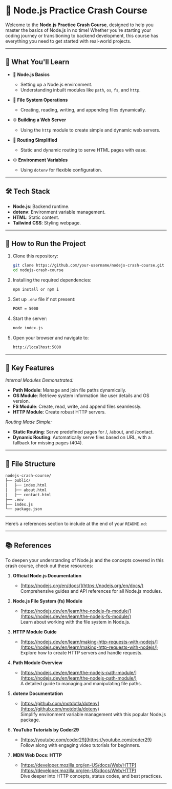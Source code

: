 # 🚀 Node.js Practice Crash Course

Welcome to the **Node.js Practice Crash Course**, designed to help you master the basics of Node.js in no time! Whether you're starting your coding journey or transitioning to backend development, this course has everything you need to get started with real-world projects.

---

## 📖 What You'll Learn

- 🌟 **Node.js Basics**

  - Setting up a Node.js environment.
  - Understanding inbuilt modules like `path`, `os`, `fs`, and `http`.

- 📁 **File System Operations**

  - Creating, reading, writing, and appending files dynamically.

- 🌐 **Building a Web Server**

  - Using the `http` module to create simple and dynamic web servers.

- 📜 **Routing Simplified**

  - Static and dynamic routing to serve HTML pages with ease.

- ⚙️ **Environment Variables**
  - Using `dotenv` for flexible configuration.

---

## 🛠️ Tech Stack

- **Node.js**: Backend runtime.
- **dotenv**: Environment variable management.
- **HTML**: Static content.
- **Tailwind CSS**: Styling webpage.

---

## 🔧 How to Run the Project

1. Clone this repository:
   ```bash
   git clone https://github.com/your-username/nodejs-crash-course.git
   cd nodejs-crash-course
   ```
2. Installing the required dependencies:
   ```bash
   npm install or npm i
   ```
3. Set up `.env` file if not present:
   ```bash
   PORT = 5000
   ```
4. Start the server:
   ```bash
   node index.js
   ```
5. Open your browser and navigate to:
   ```bash
   http://localhost:5000
   ```

---

## 🌟 Key Features

_Internal Modules Demonstrated:_

- **Path Module**: Manage and join file paths dynamically.
- **OS Module**: Retrieve system information like user details and OS version.
- **FS Module**: Create, read, write, and append files seamlessly.
- **HTTP Module**: Create robust HTTP servers.

_Routing Made Simple:_

- **Static Routing**: Serve predefined pages for /, /about, and /contact.
- **Dynamic Routing**: Automatically serve files based on URL, with a fallback for missing pages (404).

---

## 📂 File Structure

```bash
nodejs-crash-course/
├── public/
│   ├── index.html
│   ├── about.html
│   ├── contact.html
├── .env
├── index.js
└── package.json
```

---

Here’s a references section to include at the end of your `README.md`:

---

## 📚 References

To deepen your understanding of Node.js and the concepts covered in this crash course, check out these resources:

1. **Official Node.js Documentation**

   - [https://nodejs.org/en/docs/](https://nodejs.org/en/docs/)  
     Comprehensive guides and API references for all Node.js modules.

2. **Node.js File System (fs) Module**

   - [https://nodejs.dev/en/learn/the-nodejs-fs-module/](https://nodejs.dev/en/learn/the-nodejs-fs-module/)  
     Learn about working with the file system in Node.js.

3. **HTTP Module Guide**

   - [https://nodejs.dev/en/learn/making-http-requests-with-nodejs/](https://nodejs.dev/en/learn/making-http-requests-with-nodejs/)  
     Explore how to create HTTP servers and handle requests.

4. **Path Module Overview**

   - [https://nodejs.dev/en/learn/the-nodejs-path-module/](https://nodejs.dev/en/learn/the-nodejs-path-module/)  
     A detailed guide to managing and manipulating file paths.

5. **dotenv Documentation**

   - [https://github.com/motdotla/dotenv](https://github.com/motdotla/dotenv)  
     Simplify environment variable management with this popular Node.js package.

6. **YouTube Tutorials by Coder29**

   - [https://youtube.com/coder29](https://youtube.com/coder29)  
     Follow along with engaging video tutorials for beginners.

7. **MDN Web Docs: HTTP**
   - [https://developer.mozilla.org/en-US/docs/Web/HTTP](https://developer.mozilla.org/en-US/docs/Web/HTTP)  
     Dive deeper into HTTP concepts, status codes, and best practices.

---
